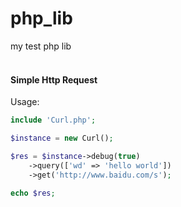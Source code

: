 # php_lib

my test php lib<br /><br />


#### Simple Http Request
Usage:
```php
include 'Curl.php';

$instance = new Curl();

$res = $instance->debug(true)
    ->query(['wd' => 'hello world'])
    ->get('http://www.baidu.com/s');

echo $res;
```
